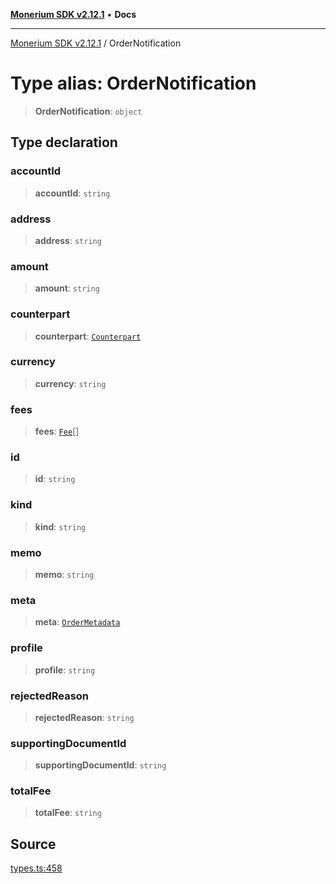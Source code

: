 [**Monerium SDK v2.12.1**](../README.md) • **Docs**

---

[Monerium SDK v2.12.1](../README.md) / OrderNotification

# Type alias: OrderNotification

> **OrderNotification**: `object`

## Type declaration

### accountId

> **accountId**: `string`

### address

> **address**: `string`

### amount

> **amount**: `string`

### counterpart

> **counterpart**: [`Counterpart`](../interfaces/Counterpart.md)

### currency

> **currency**: `string`

### fees

> **fees**: [`Fee`](../interfaces/Fee.md)[]

### id

> **id**: `string`

### kind

> **kind**: `string`

### memo

> **memo**: `string`

### meta

> **meta**: [`OrderMetadata`](../interfaces/OrderMetadata.md)

### profile

> **profile**: `string`

### rejectedReason

> **rejectedReason**: `string`

### supportingDocumentId

> **supportingDocumentId**: `string`

### totalFee

> **totalFee**: `string`

## Source

[types.ts:458](https://github.com/monerium/js-monorepo/blob/69aafbf665e06fb1fab9775ca5ee0ba5fb9dbc84/packages/sdk/src/types.ts#L458)

